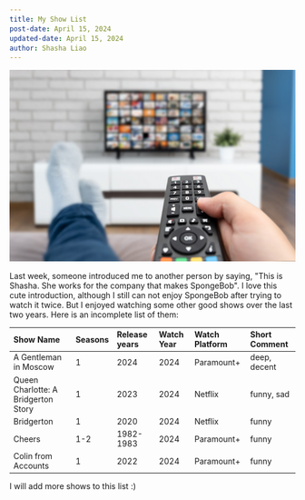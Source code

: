 ```yaml
---
title: My Show List
post-date: April 15, 2024
updated-date: April 15, 2024
author: Shasha Liao
---
```


![My Image](watch_tv.jpeg)

Last week, someone introduced me to another person by saying, "This is Shasha. She works for the company that makes SpongeBob". I love this cute introduction, although I still can not enjoy SpongeBob after trying to watch it twice. But I enjoyed watching some other good shows over the last two years. Here is an incomplete list of them:

| Show Name   | Seasons | Release years   | Watch Year   |  Watch Platform  | Short Comment|
| :---        | :-----  | :----           | :----        | :----            | :----        |
| A Gentleman in Moscow | 1 | 2024        | 2024         | Paramount+       | deep, decent |
| Queen Charlotte: A Bridgerton Story | 1 | 2023 | 2024  | Netflix          | funny, sad   |
| Bridgerton  | 1       | 2020            | 2024         | Netflix          | funny        |
| Cheers      | 1-2     | 1982-1983       | 2024         | Paramount+       | funny        |
| Colin from Accounts | 1 | 2022          | 2024         | Paramount+       | funny        |

I will add more shows to this list :) 
